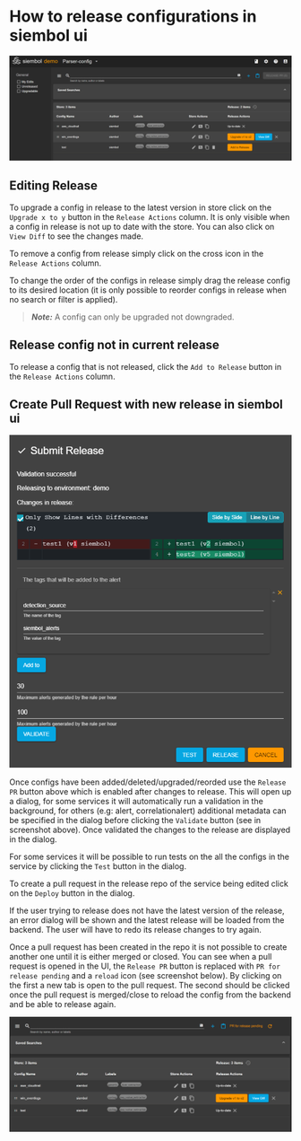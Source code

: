 # How to release configurations in siembol ui
<img src="../screenshots/config_manager.png" alt="drawing"/>

## Editing Release
To upgrade a config in release to the latest version in store click on the `Upgrade x to y` button in the `Release Actions` column. It is only visible when a config in release is not up to date with the store. You can also click on `View Diff` to see the changes made.

To remove a config from release simply click on the cross icon in the `Release Actions` column. 

To change the order of the configs in release simply drag the release config to its desired location (it is only possible to reorder configs in release when no search or filter is applied).

> **_Note:_** A config can only be upgraded not downgraded.

## Release config not in current release
To release a config that is not released, click the `Add to Release` button in the `Release Actions` column.

## Create Pull Request with new release in siembol ui
<img src="../screenshots/submit_dialog_alert.png" alt="drawing" width='600px'/>

Once configs have been added/deleted/upgraded/reorded use the `Release PR` button above which is enabled after changes to release. This will open up a dialog, for some services it will automatically run a validation in the background, for others (e.g: alert, correlationalert) additional metadata can be specified in the dialog before clicking the `Validate` button (see in screenshot above). Once validated the changes to the release are displayed in the dialog.  

For some services it will be possible to run tests on the all the configs in the service by clicking the `Test` button in the dialog. 

To create a pull request in the release repo of the service being edited click on the `Deploy` button in the dialog.

If the user trying to release does not have the latest version of the release, an error dialog will be shown and the latest release will be loaded from the backend. The user will have to redo its release changes to try again.

Once a pull request has been created in the repo it is not possible to create another one until it is either merged or closed. You can see when a pull request is opened in the UI, the `Release PR` button is replaced with `PR for release pending` and a `reload` icon (see screenshot below). By clicking on the first a new tab is open to the pull request. The second should be clicked once the pull request is merged/close to reload the config from the backend and be able to release again.

<img src="../screenshots/pr_open.png" alt="drawing"/>